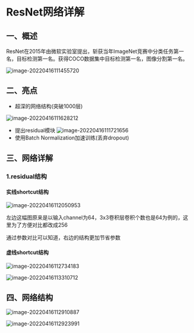 # ResNet网络详解

## 一、概述

ResNet在2015年由微软实验室提出，斩获当年ImageNet竞赛中分类任务第一名，目标检测第一名。获得COCO数据集中目标检测第一名，图像分割第一名。

![image-20220416111455720](/home/zs/.config/Typora/typora-user-images/image-20220416111455720.png)

## 二、亮点

- 超深的网络结构(突破1000层)

![image-20220416111628212](/home/zs/.config/Typora/typora-user-images/image-20220416111628212.png)

- 提出residual模块
![image-20220416111721656](/home/zs/.config/Typora/typora-user-images/image-20220416111721656.png)
- 使用Batch Normalization加速训练(丢弃dropout)

## 三、网络详解

### 1.residual结构

#### 实线shortcut结构

![image-20220416112050953](/home/zs/.config/Typora/typora-user-images/image-20220416112050953.png)

左边这幅图原来是以输入channel为64，3x3卷积层卷积个数也是64为例的，这里为了方便对比都改成256

通过参数对比可以知道，右边的结构更加节省参数

#### 虚线shortcut结构

![image-20220416112734183](/home/zs/.config/Typora/typora-user-images/image-20220416112734183.png)

![image-20220416113310712](/home/zs/.config/Typora/typora-user-images/image-20220416113310712.png)

## 四、网络结构

![image-20220416112910887](/home/zs/.config/Typora/typora-user-images/image-20220416112910887.png)

![image-20220416112923991](/home/zs/.config/Typora/typora-user-images/image-20220416112923991.png)	

